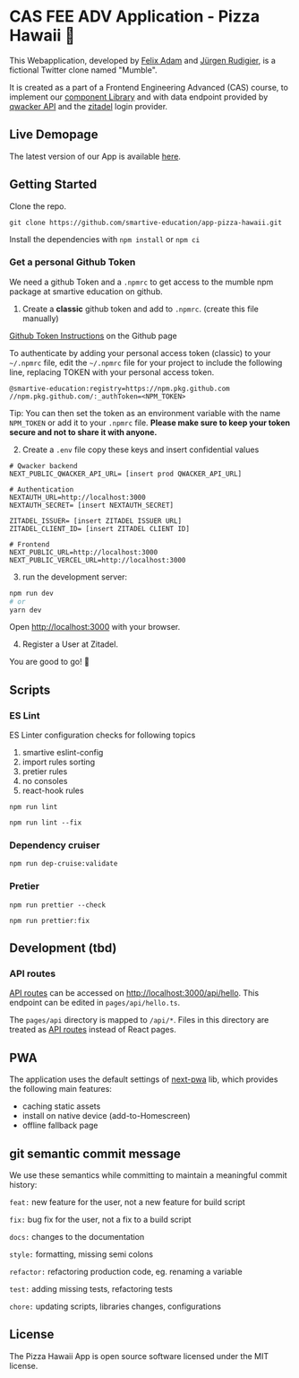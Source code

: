 # CAS FEE ADV Application - Pizza Hawaii 🍕 

This Webapplication, developed by [Felix Adam](https://github.com/flxtagi) and [Jürgen Rudigier](https://github.com/rudigier), is a fictional Twitter clone named "Mumble".

It is created as a part of a Frontend Engineering Advanced (CAS) course, to implement our [component Library](https://smartive-education.github.io/design-system-component-library-pizza-hawaii/) and with data endpoint provided by [qwacker API](https://qwacker-api-http-prod-4cxdci3drq-oa.a.run.app/rest/#/) and the [zitadel](https://zitadel.cloud/) login provider.


## Live Demopage

The latest version of our App is available [here](https://app-pizza-hawaii.vercel.app/).

## Getting Started

Clone the repo. 

`git clone https://github.com/smartive-education/app-pizza-hawaii.git`

Install the dependencies with `npm install` or `npm ci`

### Get a personal Github Token

We need a github Token and a `.npmrc` to get access to the mumble npm package at smartive education on github.

1. Create a <b>classic</b> github token and add to `.npmrc`. (create this file manually)

[Github Token Instructions](https://docs.github.com/en/authentication/keeping-your-account-and-data-secure/creating-a-personal-access-token#creating-a-personal-access-token-classic) on the Github page

To authenticate by adding your personal access token (classic) to your `~/.npmrc` file, edit the `~/.npmrc` file for your project to include the following line, replacing TOKEN with your personal access token.


```
@smartive-education:registry=https://npm.pkg.github.com
//npm.pkg.github.com/:_authToken=<NPM_TOKEN>
```
Tip: You can then set the token as an environment variable with the name `NPM_TOKEN` or add it to your `.npmrc` file.
**Please make sure to keep your token secure and not to share it with anyone.**


2. Create a `.env` file copy these keys and insert confidential values 

```
# Qwacker backend
NEXT_PUBLIC_QWACKER_API_URL= [insert prod QWACKER_API_URL]

# Authentication
NEXTAUTH_URL=http://localhost:3000
NEXTAUTH_SECRET= [insert NEXTAUTH_SECRET]

ZITADEL_ISSUER= [insert ZITADEL ISSUER URL]
ZITADEL_CLIENT_ID= [insert ZITADEL CLIENT ID]

# Frontend
NEXT_PUBLIC_URL=http://localhost:3000
NEXT_PUBLIC_VERCEL_URL=http://localhost:3000
```

3. run the development server:

```bash
npm run dev
# or
yarn dev
```

Open [http://localhost:3000](http://localhost:3000) with your browser.

4. Register a User at Zitadel. 

You are good to go!  🎉

## Scripts

### ES Lint

ES Linter configuration checks for following topics
1. smartive eslint-config
2. import rules sorting
3. pretier rules
4. no consoles
5. react-hook rules

```
npm run lint 

npm run lint --fix
```

### Dependency cruiser

```
npm run dep-cruise:validate
```

### Pretier

```
npm run prettier --check

npm run prettier:fix
```


## Development (tbd)

### API routes

[API routes](https://nextjs.org/docs/api-routes/introduction) can be accessed on [http://localhost:3000/api/hello](http://localhost:3000/api/hello). This endpoint can be edited in `pages/api/hello.ts`.

The `pages/api` directory is mapped to `/api/*`. Files in this directory are treated as [API routes](https://nextjs.org/docs/api-routes/introduction) instead of React pages.



## PWA

The application uses the default settings of [next-pwa](https://github.com/shadowwalker/next-pwa) lib, which provides the following main features:

- caching static assets 
- install on native device (add-to-Homescreen)
- offline fallback page


## git semantic commit message 

We use these semantics while committing to maintain a meaningful commit history:

`feat:` new feature for the user, not a new feature for build script

`fix:` bug fix for the user, not a fix to a build script

`docs:` changes to the documentation

`style:` formatting, missing semi colons

`refactor:` refactoring production code, eg. renaming a variable

`test:` adding missing tests, refactoring tests

`chore:` updating scripts, libraries changes, configurations

## License
The Pizza Hawaii App is open source software licensed under the MIT license.





